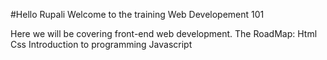 #Hello Rupali
Welcome to the training Web Developement 101

Here we will be covering front-end web development.
The RoadMap:
Html
Css
Introduction to programming
Javascript